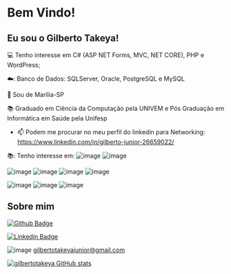 # Bem Vindo!

## Eu sou o Gilberto Takeya!

:computer: Tenho interesse em C# (ASP NET Forms, MVC, NET CORE), PHP e WordPress;

☁️: Banco de Dados: SQLServer, Oracle, PostgreSQL e MySQL

:house_with_garden: Sou de Marília-SP

:books: Graduado em Ciência da Computação pela UNIVEM e Pós Graduação em Informática em Saúde pela Unifesp

- 📫 Podem me procurar no meu perfil do linkedin para Networking: https://www.linkedin.com/in/gilberto-junior-26659022/

📚: Tenho interesse em:
![image](https://img.shields.io/badge/.NET-512BD4?style=for-the-badge&logo=dotnet&logoColor=white)
![image](https://img.shields.io/badge/C%23-239120?style=for-the-badge&logo=c-sharp&logoColor=white)

![image](https://img.shields.io/badge/Microsoft%20SQL%20Server-CC2927?style=for-the-badge&logo=microsoft%20sql%20server&logoColor=white)
![image](https://img.shields.io/badge/MySQL-005C84?style=for-the-badge&logo=mysql&logoColor=white)
![image](https://img.shields.io/badge/Oracle-F80000?style=for-the-badge&logo=Oracle&logoColor=white)
![image](https://img.shields.io/badge/PostgreSQL-316192?style=for-the-badge&logo=postgresql&logoColor=white)

![image](https://img.shields.io/badge/JavaScript-323330?style=for-the-badge&logo=javascript&logoColor=F7DF1E)
![image](https://img.shields.io/badge/jQuery-0769AD?style=for-the-badge&logo=jquery&logoColor=white)
![image](https://img.shields.io/badge/Bootstrap-563D7C?style=for-the-badge&logo=bootstrap&logoColor=white)


## Sobre mim

[![Github Badge](https://img.shields.io/badge/-Github-000?style=flat-square&logo=Github&logoColor=white&link=https://github.com/gilbertotakeya/gilbertotakeya)](https://github.com/gilbertotakeya/gilbertotakeya)

[![Linkedin Badge](https://img.shields.io/badge/-LinkedIn-blue?style=flat-square&logo=Linkedin&logoColor=white&link=https://www.linkedin.com/in/gilberto-junior-26659022/)](https://www.linkedin.com/in/gilberto-junior-26659022/)

![image](https://img.shields.io/badge/Gmail-D14836?style=for-the-badge&logo=gmail&logoColor=white)
 gilbertotakeyajunior@gmail.com

[![gilbertotakeya GitHub stats](https://github-readme-stats.vercel.app/api?username=gilbertotakeya)](https://github.com/gilbertotakeya/github-readme-stats)
